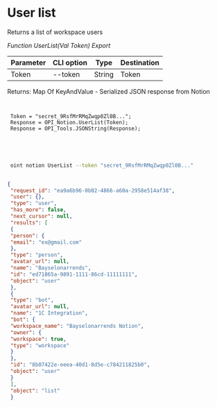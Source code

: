 ﻿---
sidebar_position: 1
---

# User list
 Returns a list of workspace users


*Function UserList(Val Token) Export*

 | Parameter | CLI option | Type | Destination |
 |-|-|-|-|
 | Token | --token | String | Token |

 
 Returns: Map Of KeyAndValue - Serialized JSON response from Notion

```bsl title="Code example"
	
 
 Token = "secret_9RsfMrRMqZwqp0Zl0B...";
 Response = OPI_Notion.UserList(Token);
 Response = OPI_Tools.JSONString(Response);
 
 
	
```

```sh title="CLI command example"
 
 oint notion UserList --token "secret_9RsfMrRMqZwqp0Zl0B..."


```


```json title="Result"

{
 "request_id": "ea9a6b96-0b02-4866-a60a-2958e514af38",
 "user": {},
 "type": "user",
 "has_more": false,
 "next_cursor": null,
 "results": [
 {
 "person": {
 "email": "ex@gmail.com"
 },
 "type": "person",
 "avatar_url": null,
 "name": "Bayselonarrends",
 "id": "ed71865a-9891-1111-86cd-11111111",
 "object": "user"
 },
 {
 "type": "bot",
 "avatar_url": null,
 "name": "1C Integration",
 "bot": {
 "workspace_name": "Bayselonarrends Notion",
 "owner": {
 "workspace": true,
 "type": "workspace"
 }
 },
 "id": "8b07422e-eeea-40d1-8d5e-c784211825b0",
 "object": "user"
 }
 ],
 "object": "list"
 }

```
